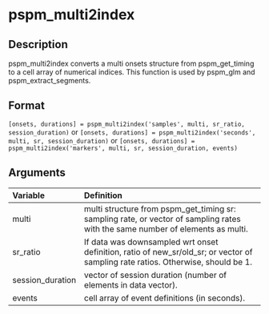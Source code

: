 # pspm_multi2index
## Description
pspm_multi2index converts a multi onsets structure from pspm_get_timing to a cell array of numerical indices. This function is used by pspm_glm and pspm_extract_segments.

## Format
`[onsets, durations] = pspm_multi2index('samples', multi, sr_ratio, session_duration)` or
`[onsets, durations] = pspm_multi2index('seconds', multi, sr, session_duration)` or
`[onsets, durations] = pspm_multi2index('markers', multi, sr, session_duration, events)`

## Arguments
| Variable | Definition |
|:--|:--|
| multi | multi structure from pspm_get_timing sr: sampling rate, or vector of sampling rates with the same number of elements as multi. |
| sr_ratio | If data was downsampled wrt onset definition, ratio of new_sr/old_sr; or vector of sampling rate ratios. Otherwise, should be 1. |
| session_duration | vector of session duration (number of elements in data vector). |
| events | cell array of event definitions (in seconds). |

